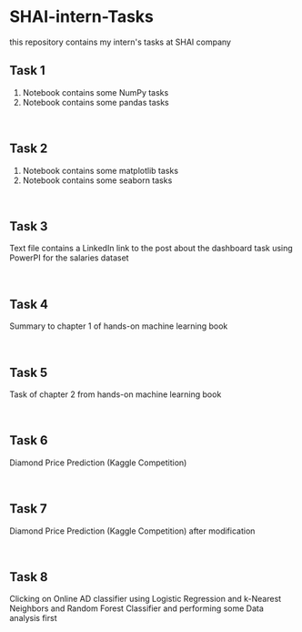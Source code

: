 # SHAI-intern-Tasks
this repository contains my intern's tasks at SHAI company

## Task 1
1. Notebook contains some NumPy tasks
2. Notebook contains some pandas tasks

<br>

## Task 2
1. Notebook contains some matplotlib tasks
2. Notebook contains some seaborn tasks

<br>

## Task 3
Text file contains a LinkedIn link to the post about the dashboard task using PowerPI for the salaries dataset

<br>

## Task 4
Summary to chapter 1 of hands-on machine learning book

<br>

## Task 5
Task of chapter 2 from hands-on machine learning book
   
<br>

## Task 6
Diamond Price Prediction (Kaggle Competition)
   
<br>

## Task 7
Diamond Price Prediction (Kaggle Competition) after modification 
   
<br>

## Task 8
Clicking on Online AD classifier using Logistic Regression and k-Nearest Neighbors and Random Forest Classifier and performing some Data analysis first
